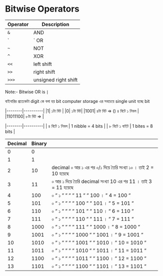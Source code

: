 # Bitwise Operators

| Operator | Description          |
| -------- | -------------------- |
| `&`      | AND                  |
| `        | ` OR                 |
| `~`      | NOT                  |
| `^`      | XOR                  |
| `<<`     | left shift           |
| `>>`     | right shift          |
| `>>>`    | unsigned right shift |

Note:- Bitwise OR is `|`

বাইনারির প্রত্যেকটা digit কে বলা হয় bit
computer storage এর সবচেয়ে single unit হচ্ছে bit

|--------|----------|
|1| ১টা বিট |
|0| ১টা বিট|
|1001| ৪টা বিট => () ৪ বিটে ১ নিবল |
|11011100| ৮টা বিট => |

|--------|----------|
| ৪ বিটে ১ নিবল | 1 nibble = 4 bits |
| ৮ বিটে ১ বাইট | 1 bites = 8 bits |

| Decimal | Binary |                                                                 |
| ------- | ------ | --------------------------------------------------------------- |
| 0       | 0      |                                                                 |
| 1       | 1      |                                                                 |
| 2       | 10     | decimal ০ আর ১ এর পর ০/১ দিয়ে তৈরি সংখ্যা ১০ । তাই 2 = 10 হয়েছে |
| 3       | 11     | ০ আর ১ দিয়ে তৈরি decimal সংখ্যা 10 এর পর 11 । তাই 3 = 11 হয়েছে  |
| 4       | 100    | ০ ” ১ ” ” ” ” 11 ” ” 100 । ” 4 = 100 ”                          |
| 5       | 101    | ০ ” ১ ” ” ” ” 100 ” ” 101 । ” 5 = 101 ”                         |
| 6       | 110    | ০ ” ১ ” ” ” ” 101 ” ” 110 । ” 6 = 110 ”                         |
| 7       | 111    | ০ ” ১ ” ” ” ” 110 ” ” 111 । ” 7 = 111 ”                         |
| 8       | 1000   | ০ ” ১ ” ” ” ” 111 ” ” 1000 । ” 8 = 1000 ”                       |
| 9       | 1001   | ০ ” ১ ” ” ” ” 1000 ” ” 1001 । ” 9 = 1001 ”                      |
| 10      | 1010   | ০ ” ১ ” ” ” ” 1001 ” ” 1010 । ” 10 = 1010 ”                     |
| 11      | 1011   | ০ ” ১ ” ” ” ” 1010 ” ” 1011 । ” 11 = 1011 ”                     |
| 12      | 1100   | ০ ” ১ ” ” ” ” 1011 ” ” 1100 । ” 12 = 1100 ”                     |
| 13      | 1101   | ০ ” ১ ” ” ” ” 1100 ” ” 1101 । ” 13 = 1101 ”                     |
